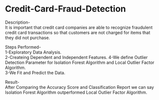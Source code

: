 # Credit-Card-Fraud-Detection

Description-  
It is important that credit card companies are able to recognize fraudulent credit card transactions so that customers are not charged for items that they did not purchase.

Steps Performed-  
1-Exploratory Data Analysis.  
2-Createing Dependent and Independent Features. 
4-We define Outlier Detection Parameter for Isolation Forest Algorithm and Local Outlier Factor Algorithm.  
3-We Fit and Predict the Data.   

Result-  
After Comparing the Accuracy Score and Classification Report we can say Isolation Forest Algorithm outperformed Local Outlier Factor Algorithm.  
